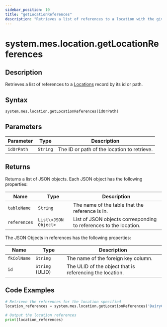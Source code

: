 ```yaml
---
sidebar_position: 10
title: "getLocationReferences"
description: "Retrieves a list of references to a location with the given id or path."
---
```


# system.mes.location.getLocationReferences

## Description

Retrieves a list of references to a [Locations](../../data-model/location-model/location) record by its id or path.

## Syntax
```python
system.mes.location.getLocationReferences(idOrPath)
```

## Parameters

| Parameter  | Type     | Description                                 |
|------------|----------|---------------------------------------------|
| `idOrPath` | `String` | The ID or path of the location to retrieve. |

## Returns

Returns a list of JSON objects. Each JSON object has the following properties:

| Name         | Type                 | Description                                                        |
|--------------|----------------------|--------------------------------------------------------------------|
| `tableName`  | `String`             | The name of the table that the reference is in.                    |
| `references` | `List\<JSON Object>` | List of JSON objects corresponding to references to the location.  |

The JSON Objects in references has the following properties:

| Name        | Type            | Description                                              |
|-------------|-----------------|----------------------------------------------------------|
| `fkColName` | `String`        | The name of the foreign key column.                      |
| `id`        | `String` (ULID) | The ULID of the object that is referencing the location. |

## Code Examples

```python
# Retrieve the references for the location specified
location_references = system.mes.location.getLocationReferences('DairyCo')

# Output the location references
print(location_references)
```

